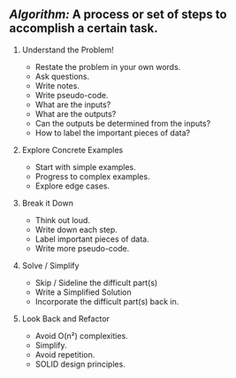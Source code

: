 ## **_Algorithm:_** A process or set of steps to accomplish a certain task.

1. Understand the Problem!

   -  Restate the problem in your own words.
   -  Ask questions.
   -  Write notes.
   -  Write pseudo-code.
   -  What are the inputs?
   -  What are the outputs?
   -  Can the outputs be determined from the inputs?
   -  How to label the important pieces of data?

2. Explore Concrete Examples

   -  Start with simple examples.
   -  Progress to complex examples.
   -  Explore edge cases.

3. Break it Down

   -  Think out loud.
   -  Write down each step.
   -  Label important pieces of data.
   -  Write more pseudo-code.

4. Solve / Simplify

   -  Skip / Sideline the difficult part(s)
   -  Write a Simplified Solution
   -  Incorporate the difficult part(s) back in.

5. Look Back and Refactor

   -  Avoid O(n²) complexities.
   -  Simplify.
   -  Avoid repetition.
   -  SOLID design principles.
